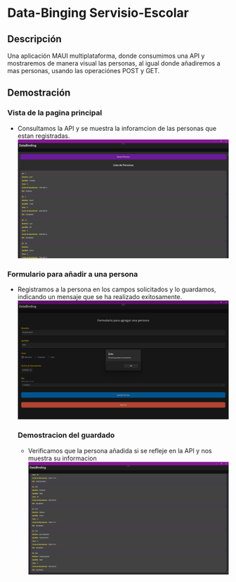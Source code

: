 # Data-Binging Servisio-Escolar
## Descripción
Una aplicación MAUI multiplataforma, donde consumimos una API y mostraremos de manera visual las personas, al igual donde añadiremos a mas personas, usando las operaciónes POST y GET.

## Demostración
### Vista de la pagina principal
- Consultamos la API y se muestra la inforamcion de las personas que estan registradas.
![Screenshot](Imagen/1.png)
### Formulario para añadir a una persona
- Registramos a la persona en los campos solicitados y lo guardamos, indicando un mensaje que se ha realizado exitosamente.
  ![Screenshot](Imagen/2.png)
  ### Demostracion del guardado
  - Verificamos que la persona añadida si se refleje en la API y nos muestra su informacion
  ![Screenshot](Imagen/3.png)
